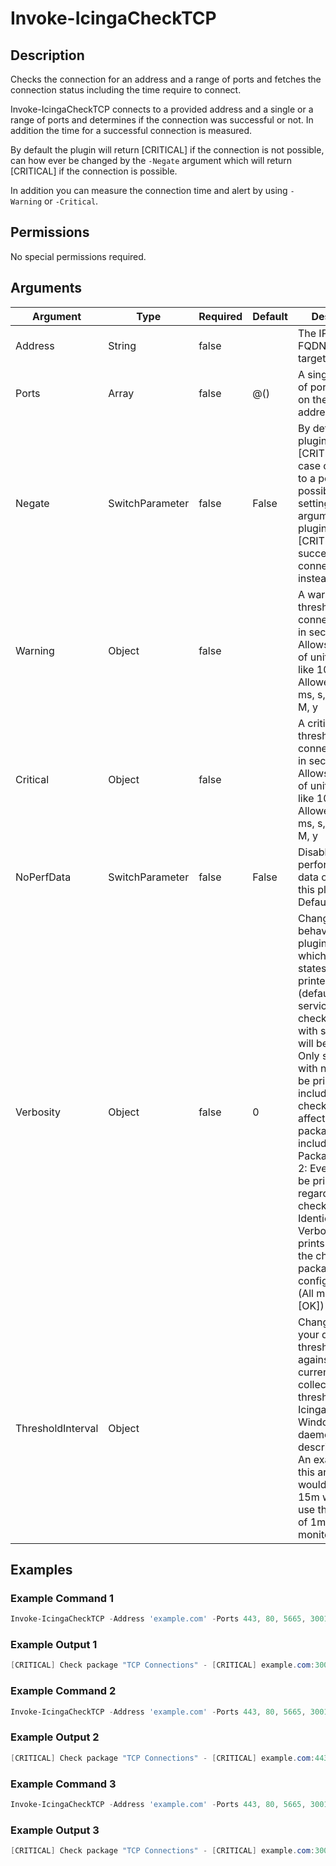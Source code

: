 
# Invoke-IcingaCheckTCP

## Description

Checks the connection for an address and a range of ports and fetches the connection status
including the time require to connect.

Invoke-IcingaCheckTCP connects to a provided address and a single or a range of ports and determines if the
connection was successful or not. In addition the time for a successful connection is measured.

By default the plugin will return [CRITICAL] if the connection is not possible, can how ever be changed by the
`-Negate` argument which will return [CRITICAL] if the connection is possible.

In addition you can measure the connection time and alert by using `-Warning` or `-Critical`.

## Permissions

No special permissions required.

## Arguments

| Argument | Type | Required | Default | Description |
| ---      | ---  | ---      | ---     | ---         |
| Address | String | false |  | The IP address or FQDN of the target host |
| Ports | Array | false | @() | A single or a list of ports to check on the target address |
| Negate | SwitchParameter | false | False | By default the plugin will return [CRITICAL] in case connections to a port are not possible. By setting this argument, the plugin will return [CRITICAL] for successful connections instead |
| Warning | Object | false |  | A warning threshold for the connection time in seconds. Allows the usage of unit additions, like 100ms.  Allowed units: ms, s, m, h, d, w, M, y |
| Critical | Object | false |  | A critical threshold for the connection time in seconds. Allows the usage of unit additions, like 100ms.  Allowed units: ms, s, m, h, d, w, M, y |
| NoPerfData | SwitchParameter | false | False | Disables the performance data output of this plugin. Default to FALSE. |
| Verbosity | Object | false | 0 | Changes the behavior of the plugin output which check states are printed: 0 (default): Only service checks/packages with state not OK will be printed 1: Only services with not OK will be printed including OK checks of affected check packages including Package config 2: Everything will be printed regardless of the check state 3: Identical to Verbose 2, but prints in addition the check package configuration e.g (All must be [OK]) |
| ThresholdInterval | Object |  |  | Change the value your defined threshold checks against from the current value to a collected time threshold of the Icinga for Windows daemon, as described [here](https://icinga.com/docs/icinga-for-windows/latest/doc/service/10-Register-Service-Checks/). An example for this argument would be 1m or 15m which will use the average of 1m or 15m for monitoring. |

## Examples

### Example Command 1

```powershell
Invoke-IcingaCheckTCP -Address 'example.com' -Ports 443, 80, 5665, 3001;
```

### Example Output 1

```powershell
[CRITICAL] Check package "TCP Connections" - [CRITICAL] example.com:3001 Status \_ [CRITICAL] Check package "example.com:3001" \_ [CRITICAL] example.com:3001 Status: Value "Not Connected" is not matching threshold "Connected" | 'port_80_time'=0.029526s;; 'port_80_status'=1;;1 'port_5665_status'=1;;1 'port_5665_time'=0.012666s;; 'port_3001_status'=0;;1 'port_3001_time'=21.041116s;; 'port_443_time'=0.353218s;; 'port_443_status'=1;;1
```

### Example Command 2

```powershell
Invoke-IcingaCheckTCP -Address 'example.com' -Ports 443, 80, 5665, 3001 -Negate;
```

### Example Output 2

```powershell
[CRITICAL] Check package "TCP Connections" - [CRITICAL] example.com:443 Status, example.com:5665 Status, example.com:80 Status\_ [CRITICAL] Check package "example.com:443"\_ [CRITICAL] example.com:443 Status: Value "Connected" is not matching threshold "Not Connected"\_ [CRITICAL] Check package "example.com:5665"\_ [CRITICAL] example.com:5665 Status: Value "Connected" is not matching threshold "Not Connected"\_ [CRITICAL] Check package "example.com:80"\_ [CRITICAL] example.com:80 Status: Value "Connected" is not matching threshold "Not Connected"| 'port_80_time'=0.017343s;; 'port_80_status'=1;;0 'port_5665_status'=1;;0 'port_5665_time'=0.013514s;; 'port_3001_status'=0;;0 'port_3001_time'=21.039489s;; 'port_443_time'=0.332817s;; 'port_443_status'=1;;0
```

### Example Command 3

```powershell
Invoke-IcingaCheckTCP -Address 'example.com' -Ports 443, 80, 5665, 3001 -Warning 100ms -Critical 200ms;
```

### Example Output 3

```powershell
[CRITICAL] Check package "TCP Connections" - [CRITICAL] example.com:3001 Status, example.com:3001 Time, example.com:443 Time\_ [CRITICAL] Check package "example.com:3001"\_ [CRITICAL] example.com:3001 Status: Value "Not Connected" is not matching threshold "Connected"\_ [CRITICAL] example.com:3001 Time: Value "21.038106s" is greater than threshold "0.2s"\_ [CRITICAL] Check package "example.com:443"\_ [CRITICAL] example.com:443 Time: Value "0.249976s" is greater than threshold "0.2s"| 'port_80_time'=0.017512s;0.1;0.2 'port_80_status'=1;;1 'port_5665_status'=1;;1 'port_5665_time'=0.013497s;0.1;0.2 'port_3001_status'=0;;1 'port_3001_time'=21.038106s;0.1;0.2 'port_443_time'=0.249976s;0.1;0.2 'port_443_status'=1;;1
```
